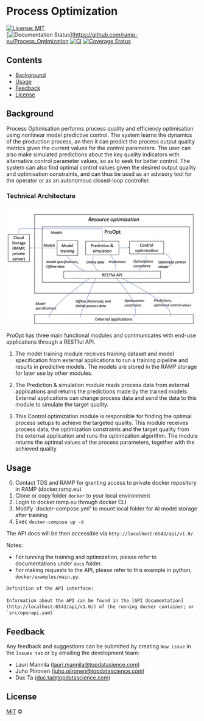 # Process Optimization

[![License: MIT](https://img.shields.io/github/license/ramp-eu/TTE.project1.svg)](https://opensource.org/licenses/MIT)
<br/>
[![Documentation Status](https://github.com/ramp-eu/Process_Optimization)](https://github.com/ramp-eu/Process_Optimization
[![CI](https://github.com/ramp-eu/Process_Optimization/workflows/CI/badge.svg)](https://github.com/ramp-eu/Process_Optimization/actions?query=workflow%3ACI)
[![Coverage Status](https://coveralls.io/repos/github/ramp-eu/Process_Optimization/badge.svg?branch=master)](https://coveralls.io/github/ramp-eu/Process_Optimization?branch=master)

## Contents

-   [Background](#background)
-   [Usage](#usage)
-   [Feedback](#feedback)
-   [License](#license)

## Background

Process Optimisation performs process quality and efficiency optimisation using nonlinear model predictive control. The
system learns the dynamics of the production process, an then it can predict the process output quality metrics given
the current values for the control parameters. The user can also make simulated predictions about the key quality
indicators with alternative control parameter values, so as to seek for better control. The system can also find optimal
control values given the desired output quality and optimisation constraints, and can thus be used as an advisory tool
for the operator or as an autonomous closed-loop controller.

### Technical Architecture

![plot](./architecture.png)

ProOpt has three main functional modules and communicates with end-use applications through a RESTful API.

1. The model training module receives training dataset and model specification from external applications to run a
   training pipeline and results in predictive models. The models are stored in the RAMP storage for later use by other
   modules.

2. The Prediction & simulation module reads process data from external applications and returns the predictions made by
   the trained models. External applications can change process data and send the data to this module to simulate the
   target quality.

3. This Control optimization module is responsible for finding the optimal process setups to achieve the targeted
   quality. This module receives process data, the optimization constraints and the target quality from the external
   application and runs the optimization algorithm. The module returns the optimal values of the process parameters,
   together with the achieved quality

## Usage

0. Contact TDS and RAMP for granting access to private docker repository in RAMP (docker.ramp.eu)
1. Clone or copy folder `docker` to your local environment
2. Login to docker.ramp.eu through docker CLI
3. Modify `docker-compose.yml' to mount local folder for AI model storage after training
4. Exec `docker-compose up -d`

The API docs will be then accessible via `http://localhost:6543/api/v1.0/`.

Notes:

-   For tunning the training and optimization, please refer to documentations under `docs` folder.
-   For making requests to the API, please refer to this example in python, `docker/examples/main.py`.

```text
Definition of the API interface:

Information about the API can be found in the [API documentation](http://localhost:6543/api/v1.0/) of the running docker container; or `src/openapi.yaml`
```

## Feedback

Any feedback and suggestions can be submitted by creating `New issue` in the `Issues tab` or by emailing the development
team:

-   Lauri Mannila (lauri.mannila@topdatasience.com)
-   Juho Piironen (juho.piironen@topdatascience.com)
-   Duc Ta (duc.ta@topdatascience.com)

## License

[MIT](LICENSE) © <Top Data Science>
